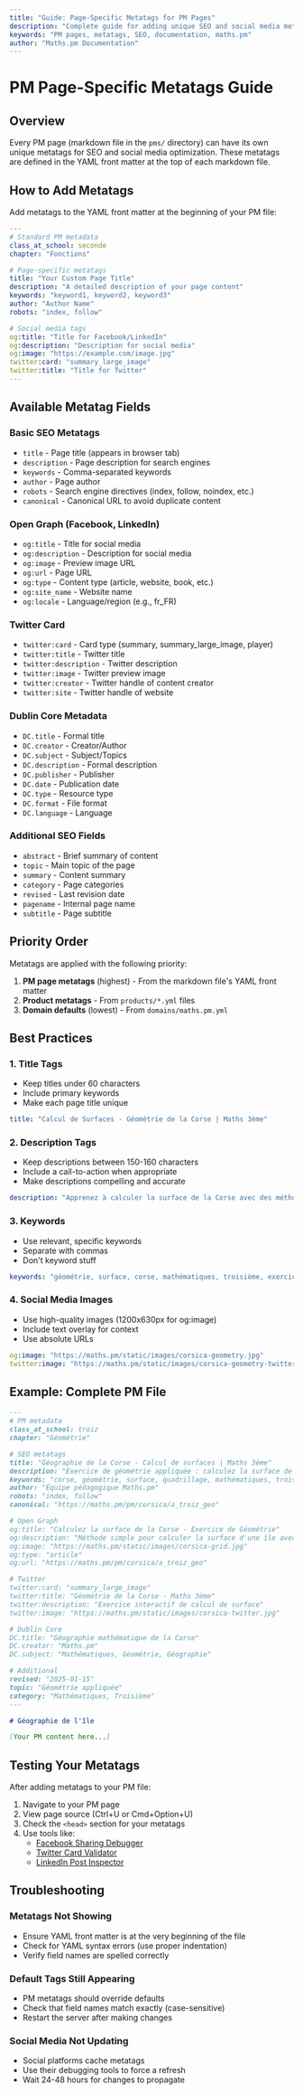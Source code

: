 ```yaml
---
title: "Guide: Page-Specific Metatags for PM Pages"
description: "Complete guide for adding unique SEO and social media metatags to individual PM markdown pages"
keywords: "PM pages, metatags, SEO, documentation, maths.pm"
author: "Maths.pm Documentation"
---
```


# PM Page-Specific Metatags Guide

## Overview

Every PM page (markdown file in the `pms/` directory) can have its own unique metatags for SEO and social media optimization. These metatags are defined in the YAML front matter at the top of each markdown file.

## How to Add Metatags

Add metatags to the YAML front matter at the beginning of your PM file:

```yaml
---
# Standard PM metadata
class_at_school: seconde
chapter: "Fonctions"

# Page-specific metatags
title: "Your Custom Page Title"
description: "A detailed description of your page content"
keywords: "keyword1, keyword2, keyword3"
author: "Author Name"
robots: "index, follow"

# Social media tags
og:title: "Title for Facebook/LinkedIn"
og:description: "Description for social media"
og:image: "https://example.com/image.jpg"
twitter:card: "summary_large_image"
twitter:title: "Title for Twitter"
---
```

## Available Metatag Fields

### Basic SEO Metatags
- `title` - Page title (appears in browser tab)
- `description` - Page description for search engines
- `keywords` - Comma-separated keywords
- `author` - Page author
- `robots` - Search engine directives (index, follow, noindex, etc.)
- `canonical` - Canonical URL to avoid duplicate content

### Open Graph (Facebook, LinkedIn)
- `og:title` - Title for social media
- `og:description` - Description for social media
- `og:image` - Preview image URL
- `og:url` - Page URL
- `og:type` - Content type (article, website, book, etc.)
- `og:site_name` - Website name
- `og:locale` - Language/region (e.g., fr_FR)

### Twitter Card
- `twitter:card` - Card type (summary, summary_large_image, player)
- `twitter:title` - Twitter title
- `twitter:description` - Twitter description
- `twitter:image` - Twitter preview image
- `twitter:creator` - Twitter handle of content creator
- `twitter:site` - Twitter handle of website

### Dublin Core Metadata
- `DC.title` - Formal title
- `DC.creator` - Creator/Author
- `DC.subject` - Subject/Topics
- `DC.description` - Formal description
- `DC.publisher` - Publisher
- `DC.date` - Publication date
- `DC.type` - Resource type
- `DC.format` - File format
- `DC.language` - Language

### Additional SEO Fields
- `abstract` - Brief summary of content
- `topic` - Main topic of the page
- `summary` - Content summary
- `category` - Page categories
- `revised` - Last revision date
- `pagename` - Internal page name
- `subtitle` - Page subtitle

## Priority Order

Metatags are applied with the following priority:
1. **PM page metatags** (highest) - From the markdown file's YAML front matter
2. **Product metatags** - From `products/*.yml` files
3. **Domain defaults** (lowest) - From `domains/maths.pm.yml`

## Best Practices

### 1. Title Tags
- Keep titles under 60 characters
- Include primary keywords
- Make each page title unique

```yaml
title: "Calcul de Surfaces - Géométrie de la Corse | Maths 3ème"
```

### 2. Description Tags
- Keep descriptions between 150-160 characters
- Include a call-to-action when appropriate
- Make descriptions compelling and accurate

```yaml
description: "Apprenez à calculer la surface de la Corse avec des méthodes géométriques simples. Exercice interactif pour élèves de troisième avec cartes et solutions."
```

### 3. Keywords
- Use relevant, specific keywords
- Separate with commas
- Don't keyword stuff

```yaml
keywords: "géométrie, surface, corse, mathématiques, troisième, exercices"
```

### 4. Social Media Images
- Use high-quality images (1200x630px for og:image)
- Include text overlay for context
- Use absolute URLs

```yaml
og:image: "https://maths.pm/static/images/corsica-geometry.jpg"
twitter:image: "https://maths.pm/static/images/corsica-geometry-twitter.jpg"
```

## Example: Complete PM File

```markdown
---
# PM metadata
class_at_school: troiz
chapter: "Géométrie"

# SEO metatags
title: "Géographie de la Corse - Calcul de surfaces | Maths 3ème"
description: "Exercice de géométrie appliquée : calculez la surface de la Corse avec un quadrillage. Niveau troisième avec solutions détaillées."
keywords: "corse, géométrie, surface, quadrillage, mathématiques, troisième"
author: "Équipe pédagogique Maths.pm"
robots: "index, follow"
canonical: "https://maths.pm/pm/corsica/a_troiz_geo"

# Open Graph
og:title: "Calculez la surface de la Corse - Exercice de Géométrie"
og:description: "Méthode simple pour calculer la surface d'une île avec un quadrillage géographique."
og:image: "https://maths.pm/static/images/corsica-grid.jpg"
og:type: "article"
og:url: "https://maths.pm/pm/corsica/a_troiz_geo"

# Twitter
twitter:card: "summary_large_image"
twitter:title: "Géométrie de la Corse - Maths 3ème"
twitter:description: "Exercice interactif de calcul de surface"
twitter:image: "https://maths.pm/static/images/corsica-twitter.jpg"

# Dublin Core
DC.title: "Géographie mathématique de la Corse"
DC.creator: "Maths.pm"
DC.subject: "Mathématiques, Géométrie, Géographie"

# Additional
revised: "2025-01-15"
topic: "Géométrie appliquée"
category: "Mathématiques, Troisième"
---

# Géographie de l'île

[Your PM content here...]
```

## Testing Your Metatags

After adding metatags to your PM file:

1. Navigate to your PM page
2. View page source (Ctrl+U or Cmd+Option+U)
3. Check the `<head>` section for your metatags
4. Use tools like:
   - [Facebook Sharing Debugger](https://developers.facebook.com/tools/debug/)
   - [Twitter Card Validator](https://cards-dev.twitter.com/validator)
   - [LinkedIn Post Inspector](https://www.linkedin.com/post-inspector/)

## Troubleshooting

### Metatags Not Showing
- Ensure YAML front matter is at the very beginning of the file
- Check for YAML syntax errors (use proper indentation)
- Verify field names are spelled correctly

### Default Tags Still Appearing
- PM metatags should override defaults
- Check that field names match exactly (case-sensitive)
- Restart the server after making changes

### Social Media Not Updating
- Social platforms cache metatags
- Use their debugging tools to force a refresh
- Wait 24-48 hours for changes to propagate
